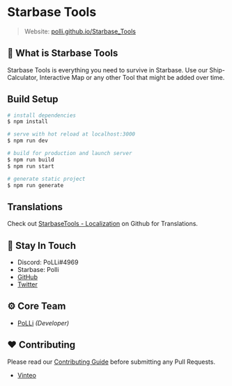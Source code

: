 # Starbase Tools

> Website: [polli.github.io/Starbase_Tools](https://polli.github.io/Starbase_Tools/)

## 📌 What is Starbase Tools

Starbase Tools is everything you need to survive in Starbase. Use our Ship-Calculator, Interactive Map or
any other Tool that might be added over time.

## Build Setup

```bash
# install dependencies
$ npm install

# serve with hot reload at localhost:3000
$ npm run dev

# build for production and launch server
$ npm run build
$ npm run start

# generate static project
$ npm run generate
```

## Translations

Check out [StarbaseTools - Localization](https://github.com/poLLi/SB_Tools_Localization) on Github for Translations.


## 🤔 Stay In Touch

-   Discord: PoLLi#4969
-   Starbase: Polli
-   [GitHub](https://github.com/poLLi)
-   [Twitter](https://twitter.com/JL_PoLLi)

## ⚙️ Core Team

-   [PoLLi](https://github.com/poLLi) _(Developer)_
  

## ❤️ Contributing

Please read our [Contributing Guide](./CONTRIBUTING.md) before submitting any Pull Requests.

-   [Vinteo](https://github.com/vinteo)
